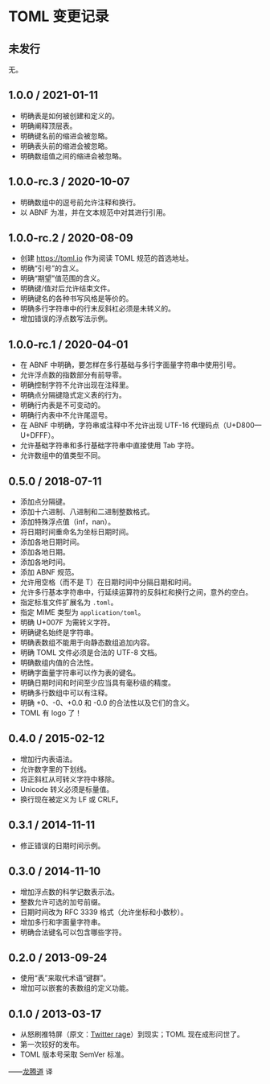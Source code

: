 # TOML 变更记录

## 未发行

无。

## 1.0.0 / 2021-01-11

* 明确表是如何被创建和定义的。
* 明确阐释顶层表。
* 明确键名前的缩进会被忽略。
* 明确表头前的缩进会被忽略。
* 明确数组值之间的缩进会被忽略。

## 1.0.0-rc.3 / 2020-10-07

* 明确数组中的逗号前允许注释和换行。
* 以 ABNF 为准，并在文本规范中对其进行引用。

## 1.0.0-rc.2 / 2020-08-09

* 创建 https://toml.io 作为阅读 TOML 规范的首选地址。
* 明确“引号”的含义。
* 明确“期望”值范围的含义。
* 明确键/值对后允许结束文件。
* 明确键名的各种书写风格是等价的。
* 明确多行字符串中的行末反斜杠必须是未转义的。
* 增加错误的浮点数写法示例。

## 1.0.0-rc.1 / 2020-04-01

* 在 ABNF 中明确，要怎样在多行基础与多行字面量字符串中使用引号。
* 允许浮点数的指数部分有前导零。
* 明确控制字符不允许出现在注释里。
* 明确点分隔键隐式定义表的行为。
* 明确行内表是不可变动的。
* 明确行内表中不允许尾逗号。
* 在 ABNF 中明确，字符串或注释中不允许出现 UTF-16 代理码点（U+D800—U+DFFF）。
* 允许基础字符串和多行基础字符串中直接使用 Tab 字符。
* 允许数组中的值类型不同。

## 0.5.0 / 2018-07-11

* 添加点分隔键。
* 添加十六进制、八进制和二进制整数格式。
* 添加特殊浮点值（inf，nan）。
* 将日期时间重命名为坐标日期时间。
* 添加各地日期时间。
* 添加各地日期。
* 添加各地时间。
* 添加 ABNF 规范。
* 允许用空格（而不是 T）在日期时间中分隔日期和时间。
* 允许多行基本字符串中，行延续运算符的反斜杠和换行之间，意外的空白。
* 指定标准文件扩展名为 `.toml`。
* 指定 MIME 类型为 `application/toml`。
* 明确 U+007F 为需转义字符。
* 明确键名始终是字符串。
* 明确表数组不能用于向静态数组追加内容。
* 明确 TOML 文件必须是合法的 UTF-8 文档。
* 明确数组内值的合法性。
* 明确字面量字符串可以作为表的键名。
* 明确日期时间和时间至少应当具有毫秒级的精度。
* 明确多行数组中可以有注释。
* 明确 +0、-0、+0.0 和 -0.0 的合法性以及它们的含义。
* TOML 有 logo 了！

## 0.4.0 / 2015-02-12

* 增加行内表语法。
* 允许数字里的下划线。
* 将正斜杠从可转义字符中移除。
* Unicode 转义必须是标量值。
* 换行现在被定义为 LF 或 CRLF。

## 0.3.1 / 2014-11-11

* 修正错误的日期时间示例。

## 0.3.0 / 2014-11-10

* 增加浮点数的科学记数表示法。
* 整数允许可选的加号前缀。
* 日期时间改为 RFC 3339 格式（允许坐标和小数秒）。
* 增加多行和字面量字符串。
* 明确合法键名可以包含哪些字符。

## 0.2.0 / 2013-09-24

* 使用“表”来取代术语“键群”。
* 增加可以嵌套的表数组的定义功能。

## 0.1.0 / 2013-03-17

* 从怒刷推特屏（原文：[Twitter rage]）到现实；TOML 现在成形问世了。
* 第一次较好的发布。
* TOML 版本号采取 SemVer 标准。

[Twitter rage]: https://www.urbandictionary.com/define.php?term=Twitter%20Rage "Urban Dictionary: At least 5 consecutive angry tweets about something. Usually results in a drop in followers and/or more people twitter raging.&#10;都市词典：至少 5 条连续的关于某事愤怒的推文。通常会导致他人取关和/或更多的人被传染。"

——[龙腾道](http://www.LongTengDao.com/) 译